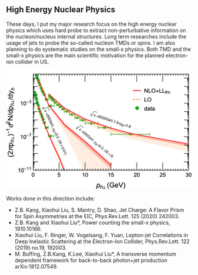 ## High Energy Nuclear Physics

These days, I put my major research focus on the high energy nuclear physics which uses hard probe to extract non-perturbative information on the nucleon/nucleus internal structures. Long term researches include the usage of jets to probe the so-called nucleon TMDs or spins. I am also planning to do systematic studies on the small-x physics. Both TMD and the small-x physics are the main scientific motivation for the planned electron-ion collider in US. 

![small-x](./small-x-res.png)

Works done in this direction include:

- Z.B. Kang, Xiaohui Liu, S. Mantry, D. Shao, Jet Charge: A Flavor Prism for Spin Asymmetries at the EIC, Phys.Rev.Lett. 125 (2020) 242003. 
- Z.B. Kang and Xiaohui Liu*, Power counting the small-x physics, 1910.10166. 
- Xiaohui Liu, F. Ringer, W. Vogelsang, F. Yuan, Lepton-jet Correlations in Deep Inelastic Scattering at the Electron-Ion Collider, Phys.Rev.Lett. 122 (2019) no.19, 192003.
- M. Buffing, Z.B.Kang, K.Lee, Xiaohui Liu*, A transverse momentum dependent framework for back-to-back photon+jet production
arXiv:1812.07549.



